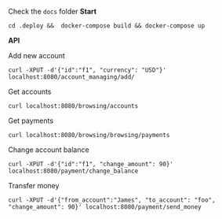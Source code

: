 Check the `docs` folder
**Start**

`cd .deploy &&  docker-compose build && docker-compose up`

**API**

Add new account 

`curl -XPUT -d'{"id":"f1", "currency": "USD"}' localhost:8080/account_managing/add/`

Get accounts

`curl localhost:8080/browsing/accounts`

Get payments

`curl localhost:8080/browsing/browsing/payments`

Change account balance

`curl -XPUT -d'{"id":"f1", "change_amount": 90}' localhost:8080/payment/change_balance`

Transfer money

`curl -XPUT -d'{"from_account":"James", "to_account": "foo", "change_amount": 90}' localhost:8080/payment/send_money`
